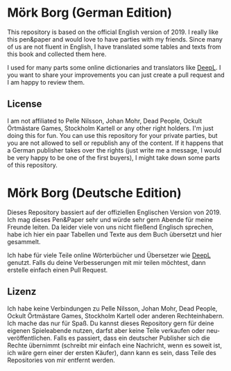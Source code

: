 # Mörk Borg (German Edition)

This repository is based on the official English version of 2019. I really like this pen&paper and would love to have parties with my friends. Since many of us are not fluent in English, I have translated some tables and texts from this book and collected them here.

I used for many parts some online dictionaries and translators like [DeepL](https://www.deepl.com). I you want to share your improvements you can just create a pull request and I am happy to review them.

## License

I am not affiliated to Pelle Nilsson, Johan Mohr, Dead People, Ockult Örtmästare Games, Stockholm Kartell or any other right holders. I'm just doing this for fun. You can use this repository for your private parties, but you are not allowed to sell or republish any of the content. If it happens that a German publisher takes over the rights (just write me a message, I would be very happy to be one of the first buyers), I might take down some parts of this repository.

# Mörk Borg (Deutsche Edition)

Dieses Repository bassiert auf der offiziellen Englischen Version von 2019. Ich mag dieses Pen&Paper sehr und würde sehr gern Abende für meine Freunde leiten. Da leider viele von uns nicht fließend Englisch sprechen, habe ich hier ein paar Tabellen und Texte aus dem Buch übersetzt und hier gesammelt.

Ich habe für viele Teile online Wörterbücher und Übersetzer wie [DeepL](https://www.deepl.com) genutzt. Falls du deine Verbesserungen mit mir teilen möchtest, dann erstelle einfach einen Pull Request.

## Lizenz

Ich habe keine Verbindungen zu Pelle Nilsson, Johan Mohr, Dead People, Ockult Örtmästare Games, Stockholm Kartell oder anderen Rechteinhabern. Ich mache das nur für Spaß. Du kannst dieses Repository gern für deine eigenen Spieleabende nutzen, darfst aber keine Teile verkaufen oder neu-veröffentlichen. Falls es passiert, dass ein deutscher Publisher sich die Rechte übernimmt (schreibt mir einfach eine Nachricht, wenn es soweit ist, ich wäre gern einer der ersten Käufer), dann kann es sein, dass Teile des Repositories von mir entfernt werden.
